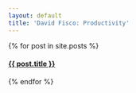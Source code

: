 ```yaml
---
layout: default
title: 'David Fisco: Productivity'
---
```

<div>
{% for post in site.posts %}
<a href="{{ post.url }}" class="list-group-item">
 <h4 class='list-group-item-title'>{{ post.title }}</h4>
</a>
{% endfor %}

</div>
